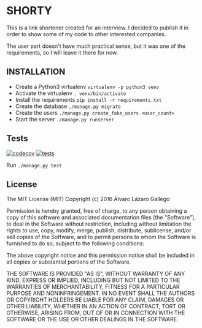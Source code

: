SHORTY
=====

This is a link shortener created for an interview. I decided to publish it in order to show some of my code to other interested companies.

The user part doesn't have much practical sense, but it was one of the requirements, so I will leave it there for now.


INSTALLATION
------------

- Create a Python3 virtualenv `virtualenv -p python3 venv`
- Activate the virtualenv `. venv/bin/activate`
- Install the requirements `pip install -r requirements.txt`
- Create the database `./manage.py migrate`
- Create the users `./manage.py create_fake_users <user_count>`
- Start the server `./manage.py runserver`


Tests
-----

[![codecov](https://codecov.io/gh/alazaro/shorty/branch/master/graph/badge.svg)](https://codecov.io/gh/alazaro/shorty)
[![tests](https://circleci.com/gh/alazaro/shorty.png?circle-token=a301128701ba706a77b683852a5524dbe471267e)](https://circleci.com/gh/alazaro/shorty)

Run `./manage.py test`


License
-------

The MIT License (MIT)
Copyright (c) 2016 Álvaro Lázaro Gallego

Permission is hereby granted, free of charge, to any person obtaining a copy of this software and associated documentation files (the "Software"), to deal in the Software without restriction, including without limitation the rights to use, copy, modify, merge, publish, distribute, sublicense, and/or sell copies of the Software, and to permit persons to whom the Software is furnished to do so, subject to the following conditions:

The above copyright notice and this permission notice shall be included in all copies or substantial portions of the Software.

THE SOFTWARE IS PROVIDED "AS IS", WITHOUT WARRANTY OF ANY KIND, EXPRESS OR IMPLIED, INCLUDING BUT NOT LIMITED TO THE WARRANTIES OF MERCHANTABILITY, FITNESS FOR A PARTICULAR PURPOSE AND NONINFRINGEMENT. IN NO EVENT SHALL THE AUTHORS OR COPYRIGHT HOLDERS BE LIABLE FOR ANY CLAIM, DAMAGES OR OTHER LIABILITY, WHETHER IN AN ACTION OF CONTRACT, TORT OR OTHERWISE, ARISING FROM, OUT OF OR IN CONNECTION WITH THE SOFTWARE OR THE USE OR OTHER DEALINGS IN THE SOFTWARE.
